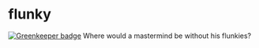 # flunky

[![Greenkeeper badge](https://badges.greenkeeper.io/zeekay/flunky.svg)](https://greenkeeper.io/)
Where would a mastermind be without his flunkies?

